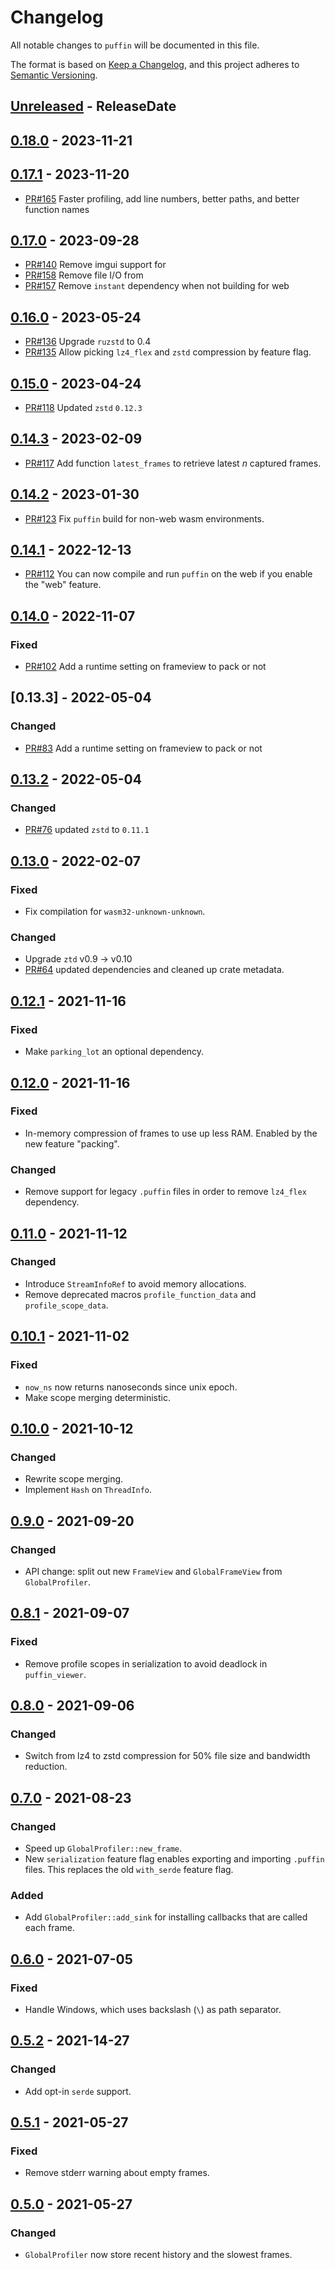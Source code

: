 <!-- markdownlint-disable blanks-around-headings blanks-around-lists no-duplicate-heading -->
# Changelog

All notable changes to `puffin` will be documented in this file.

The format is based on [Keep a Changelog](https://keepachangelog.com/en/1.0.0/),
and this project adheres to [Semantic Versioning](https://semver.org/spec/v2.0.0.html).

<!-- next-header -->
## [Unreleased] - ReleaseDate
## [0.18.0] - 2023-11-21
## [0.17.1] - 2023-11-20

- [PR#165](https://github.com/EmbarkStudios/puffin/issues/165) Faster profiling, add line numbers, better paths, and better function names

## [0.17.0] - 2023-09-28

- [PR#140](https://github.com/EmbarkStudios/puffin/issues/140) Remove imgui support for
- [PR#158](https://github.com/EmbarkStudios/puffin/pull/158) Remove file I/O from
- [PR#157](https://github.com/EmbarkStudios/puffin/issues/157) Remove `instant` dependency when not building for web

## [0.16.0] - 2023-05-24

- [PR#136](https://github.com/EmbarkStudios/puffin/pull/136) Upgrade `ruzstd` to 0.4
- [PR#135](https://github.com/EmbarkStudios/puffin/pull/135) Allow picking `lz4_flex` and `zstd` compression by feature flag.

## [0.15.0] - 2023-04-24

- [PR#118](https://github.com/EmbarkStudios/puffin/pull/118) Updated `zstd` `0.12.3`

## [0.14.3] - 2023-02-09
- [PR#117](https://github.com/EmbarkStudios/puffin/pull/117) Add function `latest_frames` to retrieve latest _n_ captured frames.

## [0.14.2] - 2023-01-30

- [PR#123](https://github.com/EmbarkStudios/puffin/pull/123) Fix `puffin` build for non-web wasm environments.

## [0.14.1] - 2022-12-13

- [PR#112](https://github.com/EmbarkStudios/puffin/pull/112) You can now compile and run `puffin` on the web if you enable the "web" feature.

## [0.14.0] - 2022-11-07

### Fixed
* [PR#102](https://github.com/EmbarkStudios/puffin/pull/102) Add a runtime setting on frameview to pack or not

## [0.13.3] - 2022-05-04
### Changed
* [PR#83](https://github.com/EmbarkStudios/puffin/pull/83) Add a runtime setting on frameview to pack or not

## [0.13.2] - 2022-05-04
### Changed
* [PR#76](https://github.com/EmbarkStudios/puffin/pull/76) updated `zstd` to `0.11.1`

## [0.13.0] - 2022-02-07
### Fixed
* Fix compilation for `wasm32-unknown-unknown`.

### Changed
* Upgrade `ztd` v0.9 -> v0.10
* [PR#64](https://github.com/EmbarkStudios/puffin/pull/64) updated dependencies and cleaned up crate metadata.

## [0.12.1] - 2021-11-16
### Fixed
* Make `parking_lot` an optional dependency.

## [0.12.0] - 2021-11-16
### Fixed
* In-memory compression of frames to use up less RAM. Enabled by the new feature "packing".

### Changed
* Remove support for legacy `.puffin` files in order to remove `lz4_flex` dependency.

## [0.11.0] - 2021-11-12
### Changed
* Introduce `StreamInfoRef` to avoid memory allocations.
* Remove deprecated macros `profile_function_data` and `profile_scope_data`.

## [0.10.1] - 2021-11-02
### Fixed
* `now_ns` now returns nanoseconds since unix epoch.
* Make scope merging deterministic.

## [0.10.0] - 2021-10-12
### Changed
* Rewrite scope merging.
* Implement `Hash` on `ThreadInfo`.

## [0.9.0] - 2021-09-20
### Changed
* API change: split out new `FrameView` and `GlobalFrameView` from `GlobalProfiler`.

## [0.8.1] - 2021-09-07
### Fixed
* Remove profile scopes in serialization to avoid deadlock in `puffin_viewer`.

## [0.8.0] - 2021-09-06
### Changed
* Switch from lz4 to zstd compression for 50% file size and bandwidth reduction.

## [0.7.0] - 2021-08-23
### Changed
* Speed up `GlobalProfiler::new_frame`.
* New `serialization` feature flag enables exporting and importing `.puffin` files. This replaces the old `with_serde` feature flag.

### Added
* Add `GlobalProfiler::add_sink` for installing callbacks that are called each frame.

## [0.6.0] - 2021-07-05
### Fixed
* Handle Windows, which uses backslash (`\`) as path separator.

## [0.5.2] - 2021-14-27
### Changed
* Add opt-in `serde` support.

## [0.5.1] - 2021-05-27
### Fixed
* Remove stderr warning about empty frames.

## [0.5.0] - 2021-05-27
### Changed
* `GlobalProfiler` now store recent history and the slowest frames.

<!-- next-url -->
[Unreleased]: https://github.com/EmbarkStudios/puffin/compare/0.18.0...HEAD
[0.18.0]: https://github.com/EmbarkStudios/puffin/compare/0.17.1...0.18.0
[0.17.1]: https://github.com/EmbarkStudios/puffin/compare/0.17.0...0.17.1
[0.17.0]: https://github.com/EmbarkStudios/puffin/compare/0.16.0...0.17.0
[0.16.0]: https://github.com/EmbarkStudios/puffin/compare/0.15.0...0.16.0
[0.15.0]: https://github.com/EmbarkStudios/puffin/compare/0.14.3...0.15.0
[0.14.3]: https://github.com/EmbarkStudios/puffin/compare/0.14.2...0.14.3
[0.14.2]: https://github.com/EmbarkStudios/puffin/compare/0.14.1...0.14.2
[0.14.1]: https://github.com/EmbarkStudios/puffin/compare/0.14.0...0.14.1
[0.14.0]: https://github.com/EmbarkStudios/puffin/compare/0.13.2...0.14.0
[0.13.2]: https://github.com/EmbarkStudios/puffin/compare/0.13.0...0.13.2
[0.13.0]: https://github.com/EmbarkStudios/puffin/compare/0.12.1...0.13.0
[0.12.1]: https://github.com/EmbarkStudios/puffin/compare/0.12.0...0.12.1
[0.12.0]: https://github.com/EmbarkStudios/puffin/compare/0.11.0...0.12.0
[0.11.0]: https://github.com/EmbarkStudios/puffin/compare/0.10.1...0.11.0
[0.10.1]: https://github.com/EmbarkStudios/puffin/compare/0.10.0...0.10.1
[0.10.0]: https://github.com/EmbarkStudios/puffin/compare/0.9.0...0.10.0
[0.9.0]: https://github.com/EmbarkStudios/puffin/compare/0.8.1...0.9.0
[0.8.1]: https://github.com/EmbarkStudios/puffin/compare/0.8.0...0.8.1
[0.8.0]: https://github.com/EmbarkStudios/puffin/compare/0.7.0...0.8.0
[0.7.0]: https://github.com/EmbarkStudios/puffin/compare/0.6.0...0.7.0
[0.6.0]: https://github.com/EmbarkStudios/puffin/compare/0.5.1...0.6.0
[0.5.2]: https://github.com/EmbarkStudios/puffin/compare/0.5.1...0.5.2
[0.5.1]: https://github.com/EmbarkStudios/puffin/compare/0.5.0...0.5.1
[0.5.0]: https://github.com/EmbarkStudios/puffin/releases/tag/0.5.0
